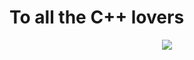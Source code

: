 <h1> To all the C++ lovers</h1>
<div align="center">
<img src="https://media1.giphy.com/media/l4Ki2obCyAQS5WhFe/giphy.gif?cid=ecf05e47w7vy9qa59hzpl9hwdihyxflzcfijahdklckco99i&rid=giphy.gif&ct=g">
</div>
